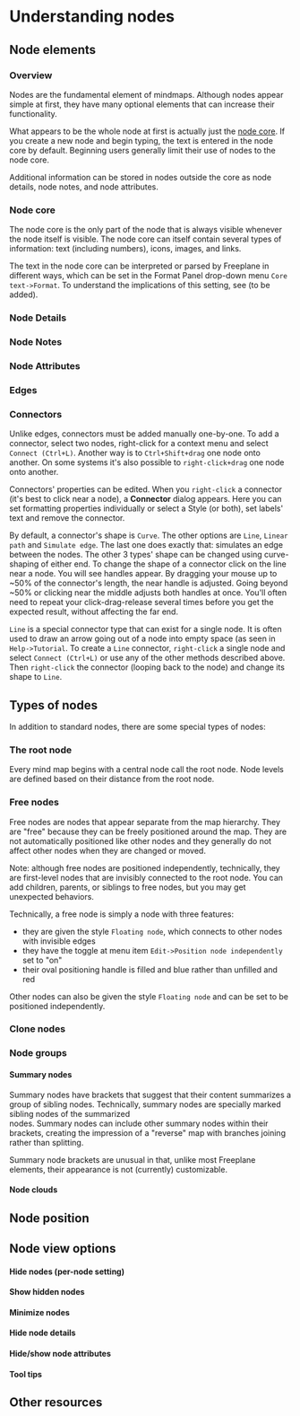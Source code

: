 
# Understanding nodes
## Node elements
### Overview

Nodes are the fundamental element of mindmaps. Although nodes appear simple at first, they have many optional elements that can increase their functionality.

What appears to be the whole node at first is actually just the [node core](glossary.md#node%20core). If you create a new node and begin typing, the text is entered in the node core by default. Beginning users generally limit their use of nodes to the node core.

Additional information can be stored in nodes outside the core as node details, node notes, and node attributes.

### Node core

The node core is the only part of the node that is always visible whenever the node itself is visible. The node core can itself contain several types of information: text (including numbers), icons,  images, and links.

The text in the node core can be interpreted or parsed by Freeplane in different ways, which can be set in the Format Panel drop-down menu `Core text->Format`. To understand the implications of this setting, see (to be added).

### Node Details

### Node Notes

### Node Attributes

### Edges

### Connectors

Unlike edges, connectors must be added manually one-by-one. To add a connector, select two nodes, right-click for a context menu and select `Connect (Ctrl+L)`. Another way is to `Ctrl+Shift+drag` one node onto another. On some systems it's also possible to `right-click+drag` one node onto another.

Connectors' properties can be edited. When you `right-click` a connector (it's best to click near a node), a **Connector** dialog appears. Here you can set formatting properties individually or select a Style (or both), set labels' text and remove the connector.

By default, a connector's shape is `Curve`. The other options are `Line`, `Linear path` and `Simulate edge`. The last one does exactly that: simulates an edge between the nodes. 
The other 3 types' shape can be changed using curve-shaping of either end. 
To change the shape of a connector click on the line near a node. You will see handles appear. By dragging your mouse up to ~50% of the connector's length, the near handle is adjusted. Going beyond ~50% or clicking near the middle adjusts both handles at once.
You'll often need to repeat your click-drag-release several times before you get the expected result, without affecting the far end.

`Line` is a special connector type that can exist for a single node. It is often used to draw an arrow going out of a node into empty space (as seen in `Help->Tutorial`. To create a `Line` connector, `right-click` a single node and select `Connect (Ctrl+L)` or use any of the other methods described above. Then `right-click` the connector (looping back to the node) and change its shape to `Line`.

## Types of nodes

In addition to standard nodes, there are some special types of nodes:

### The root node
Every mind map begins with a central node call the root node. Node levels are defined based on their distance from the root node.

### Free nodes

Free nodes are nodes that appear separate from the map hierarchy. They are "free" because they can be freely positioned around the map. They are not automatically positioned like other nodes and they generally do not affect other nodes when they are changed or moved.

Note: although free nodes are positioned independently, technically, they are first-level nodes that are invisibly connected to the root node. You can add children, parents, or siblings to free nodes, but you may get unexpected behaviors.

Technically, a free node is simply a node with three features:

* they are given the style `Floating node`, which connects to other nodes with invisible edges
* they have the toggle at menu item `Edit->Position node independently` set to "on"
* their oval positioning handle is filled and blue rather than unfilled and red

Other nodes can also be given the style `Floating node` and can be set to be positioned independently.

### Clone nodes
### Node groups
#### Summary nodes

Summary nodes have brackets that suggest that their content summarizes a group of sibling nodes. Technically, summary nodes are specially marked sibling nodes of the summarized  
nodes. Summary nodes can include other summary nodes within their brackets, creating the impression of a "reverse" map with branches joining rather than splitting.

Summary node brackets are unusual in that, unlike most Freeplane elements, their appearance is not (currently) customizable.

#### Node clouds

## Node position

## Node view options

#### Hide nodes (per-node setting)

#### Show hidden nodes

#### Minimize nodes

#### Hide node details

#### Hide/show node attributes

#### Tool tips

## Other resources

